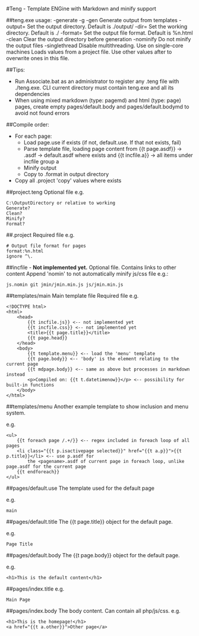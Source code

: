 #Teng - Template ENGine with Markdown and minify support

##teng.exe usage:
	-generate -g -gen    Generate output from templates
    -output=<value>      Set the output directory. Default is ./output/
    -dir=<value>         Set the working directory. Default is ./
    -format=<value>      Set the output file format. Default is %n.html
    -clean               Clear the output directory before generation
    -nominify            Do not minify the output files
    -singlethread        Disable multithreading. Use on single-core machines
    <filename>           Loads values from a project file. Use other values after to overwrite ones in this file.

##Tips:
*	Run Associate.bat as an administrator to register any .teng file with ./teng.exe. CLI current directory must 
	contain teng.exe and all its dependencies
*   When using mixed markdown (type: pagemd) and html (type: page) pages, create empty pages/default.body and 
    pages/default.bodymd to avoid not found errors


##Compile order:
*	For each page:
	*	Load page.use if exists (if not, default.use. If that not exists, fail)
	*	Parse template file, loading page content from {{t page.asdf}} -> <pagename>.asdf -> default.asdf where exists
			and {{t incfile.a}} -> all items under incfile group a
	*	Minify output
	*	Copy to <pagename>.format in output directory
*	Copy all .project 'copy' values where exists

##project.teng
Optional file
e.g.

	C:\OutputDirectory or relative to working
	Generate?
	Clean?
	Minify?
	Format?

##.project
Required file
e.g.

	# Output file format for pages
	format:%n.html
	ignore ^\.

##incfile - **Not implemented yet.**
Optional file.
Contains links to other content
Append 'nomin' to not automatically minify js/css file
e.g.:

	js.nomin git jmin/jmin.min.js js/jmin.min.js

##templates/main
Main template file
Required file
e.g.

	<!DOCTYPE html>
	<html>
		<head>
			{{t incfile.js}} <-- not implemented yet
			{{t incfile.css}} <-- not implemented yet
			<title>{{t page.title}}</title>
			{{t page.head}}
		</head>
		<body>
			{{t template.menu}} <-- load the 'menu' template
			{{t page.body}} <-- 'body' is the element relating to the current page
			{{t mdpage.body}} <-- same as above but processes in markdown instead
			<p>Compiled on: {{t t.datetimenow}}</p> <-- possibility for built-in functions
		</body>
	</html>

##templates/menu
Another example template to show inclusion and menu system.

e.g.

	<ul>
		{{t foreach page /.+/}} <-- regex included in foreach loop of all pages
		<li class="{{t p.isactivepage selected}}" href="{{t a.p}}">{{t p.title}}</li> <-- use p.asdf for 
			the <pagename>.asdf of current page in foreach loop, unlike page.asdf for the current page
		{{t endforeach}}
	</ul>

##pages/default.use
The template used for the default page

e.g.

	main

##pages/default.title
The {{t page.title}} object for the default page.

e.g.

	Page Title

##pages/default.body
The {{t page.body}} object for the default page.

e.g.

	<h1>This is the default content</h1>

##pages/index.title
e.g.

	Main Page

##pages/index.body
The body content. Can contain all php/js/css.
e.g.

	<h1>This is the homepage!</h1>
	<a href="{{t a.other}}">Other page</a>